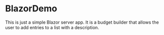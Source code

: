 # BlazorDemo
This is just a simple Blazor server app. It is a budget builder that allows the user to add entries to a list with a description.
